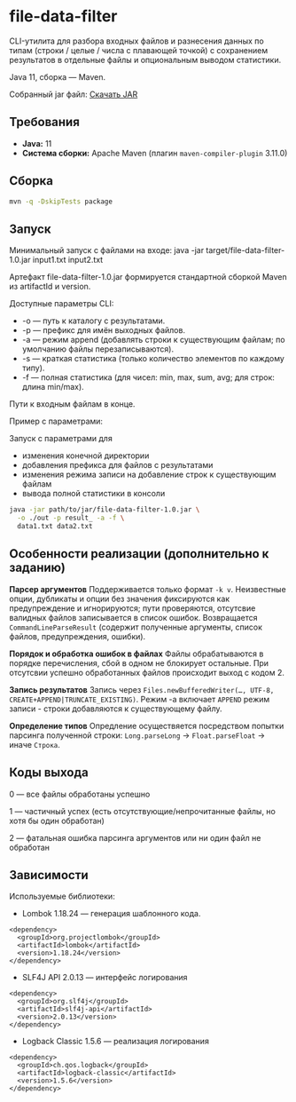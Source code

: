# file-data-filter

CLI-утилита для разборa входных файлов и разнесения данных по типам (строки / целые / числа с плавающей точкой) с сохранением результатов в отдельные файлы и опциональным выводом статистики. 

Java 11, сборка — Maven.

Собранный jar файл:
[Скачать JAR](cli/file-data-filter-1.0.jar?raw=1)

## Требования
- **Java:** 11  
- **Система сборки:** Apache Maven (плагин `maven-compiler-plugin` 3.11.0) 

## Сборка
```bash
mvn -q -DskipTests package
```

## Запуск 
Минимальный запуск c файлами на входе: 
java -jar target/file-data-filter-1.0.jar input1.txt input2.txt

Артефакт file-data-filter-1.0.jar формируется стандартной сборкой Maven из artifactId и version. 

Доступные параметры CLI:

* -o <path> — путь к каталогу с результатами.
* -p <prefix> — префикс для имён выходных файлов.
* -a — режим append (добавлять строки к существующим файлам; по умолчанию файлы перезаписываются).
* -s — краткая статистика (только количество элементов по каждому типу).
* -f — полная статистика (для чисел: min, max, sum, avg; для строк: длина min/max).

Пути к входным файлам в конце.

Пример с параметрами:

Запуск с параметрами для 
* изменения конечной директории
* добавления префикса для файлов с результатами
* изменения режима записи на добавление строк к существующим файлам
* вывода полной статистики в консоли
```bash
java -jar path/to/jar/file-data-filter-1.0.jar \
  -o ./out -p result_ -a -f \
  data1.txt data2.txt
```

## Особенности реализации (дополнительно к заданию)

**Парсер аргументов** Поддерживается только формат ```-k v```. Неизвестные опции, дубликаты и опции без значения фиксируются как предупреждение и игнорируются; пути проверяются, отсутсвие валидных файлов записывается в список ошибок. Возвращается ```CommandLineParseResult``` (содержит полученные аргументы, список файлов, предупреждения, ошибки). 

**Порядок и обработка ошибок в файлах** Файлы обрабатываются в порядке перечисления, сбой в одном не блокирует остальные. При отсутсвии успешно обработанных файлов происходит выход с кодом 2. 

**Запись результатов** Запись через `Files.newBufferedWriter(…, UTF-8, CREATE+APPEND|TRUNCATE_EXISTING)`. Режим -a включает `APPEND` режим записи - строки добавляются к существующему файлу.

**Определение типов** Опредление осуществяется посредством попытки парсинга полученной строки: 
`Long.parseLong` -> `Float.parseFloat` -> иначе `Строка`.

## Коды выхода

0 — все файлы обработаны успешно

1 — частичный успех (есть отсутствующие/непрочитанные файлы, но хотя бы один обработан)

2 — фатальная ошибка парсинга аргументов или ни один файл не обработан

## Зависимости

Используемые библиотеки:

* Lombok 1.18.24 — генерация шаблонного кода.
```maven
<dependency>
  <groupId>org.projectlombok</groupId>
  <artifactId>lombok</artifactId>
  <version>1.18.24</version>
</dependency>
```

* SLF4J API 2.0.13 — интерфейс логирования
```maven
<dependency>
  <groupId>org.slf4j</groupId>
  <artifactId>slf4j-api</artifactId>
  <version>2.0.13</version>
</dependency>
```

* Logback Classic 1.5.6 — реализация логирования
```maven
<dependency>
  <groupId>ch.qos.logback</groupId>
  <artifactId>logback-classic</artifactId>
  <version>1.5.6</version>
</dependency>
```
